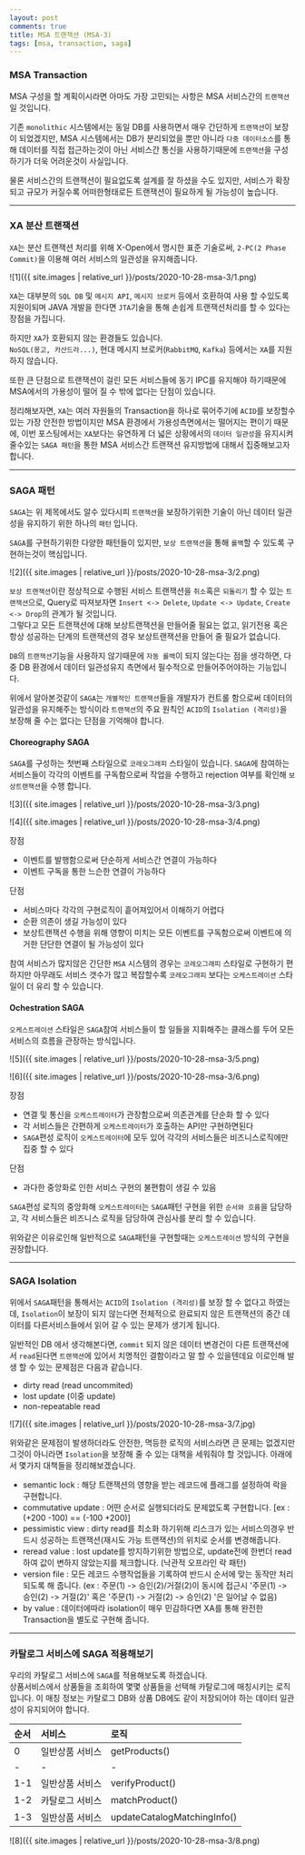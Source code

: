 ```yaml
---
layout: post
comments: true
title: MSA 트랜잭션 (MSA-3)
tags: [msa, transaction, saga]
---
```


### MSA Transaction

MSA 구성을 할 계획이시라면 아마도 가장 고민되는 사항은 MSA 서비스간의 `트랜잭션`일 것입니다.   

기존 `monolithic` 시스템에서는 동일 DB를 사용하면서 매우 간단하게 `트랜잭션`이 보장이 되었겠지만, MSA 시스템에서는 DB가 분리되었을 뿐만 아니라 `다중 데이터소스`를 통해 데이터를 직접 접근하는것이 아닌 서비스간 통신을 사용하기때문에 `트랜잭션`을 구성하기가 더욱 어려운것이 사실입니다.

물론 서비스간의 트랜잭션이 필요없도록 설계를 잘 하셨을 수도 있지만, 서비스가 확장되고 규모가 커질수록 어떠한형태로든 트랜잭션이 필요하게 될 가능성이 높습니다.   

---

### XA 분산 트랜잭션 

`XA`는 분산 트랜잭션 처리를 위해 X-Open에서 명시한 표준 기술로써, `2-PC(2 Phase Commit)`을 이용해 여러 서비스의 일관성을 유지해줍니다.


![1]({{ site.images | relative_url }}/posts/2020-10-28-msa-3/1.png) 

`XA`는 대부분의 `SQL DB` 및 `메시지 API`, `메시지 브로커` 등에서 호환하여 사용 할 수있도록 지원이되며 JAVA 개발을 한다면 `JTA`기술을 통해 손쉽게 트랜잭션처리를 할 수 있다는 장점을 가집니다. 

하지만 `XA`가 호환되지 않는 환경들도 있습니다.  
`NoSQL(몽고, 카산드라...)`, 현대 메시지 브로커(`RabbitMQ`, `Kafka`) 등에서는 `XA`를 지원하지 않습니다.

또한 큰 단점으로 트랜잭션이 걸린 모든 서비스들에 동기 IPC를 유지해야 하기때문에 MSA에서의 가용성이 떨어 질 수 밖에 없다는 단점이 있습니다.

정리해보자면, `XA`는 여러 자원들의 Transaction을 하나로 묶어주기에 `ACID`를 보장할수 있는 가장 안전한 방법이지만 MSA 환경에서 가용성측면에서는 떨어지는 편이기 때문에, 이번 포스팅에서는 `XA`보다는 유연하게 더 넓은 상황에서의 `데이터 일관성`을 유지시켜줄수있는 `SAGA 패턴`을 통한 MSA 서비스간 트랜잭션 유지방법에 대해서 집중해보고자 합니다.

---

### SAGA 패턴

`SAGA`는 위 제목에서도 알수 있다시피 `트랜잭션`을 보장하기위한 기술이 아닌 데이터 일관성을 유지하기 위한 하나의 `패턴` 입니다.  

`SAGA`를 구현하기위한 다양한 패턴들이 있지만, `보상 트랜잭션`을 통해 `롤백`할 수 있도록 구현하는것이 핵심입니다.  

![2]({{ site.images | relative_url }}/posts/2020-10-28-msa-3/2.png) 

`보상 트랜잭션`이란 정상적으로 수행된 서비스 트랜잭션을 `취소`혹은 `되돌리기` 할 수 있는 `트랜잭션`으로, Query로 따져보자면 `Insert <-> Delete`, `Update <-> Update`, `Create <-> Drop`의 관계가 될 것입니다.  
그렇다고 모든 트랜잭션에 대해 보상트랜잭션을 만들어줄 필요는 없고, 읽기전용 혹은 항상 성공하는 단계의 트랜잭션의 경우 보상트랜잭션을 만들어 줄 필요가 없습니다.

`DB`의 `트랜잭션`기능을 사용하지 않기때문에 `자동 롤백`이 되지 않는다는 점을 생각하면, 다중 DB 환경에서 데이터 일관성유지 측면에서 필수적으로 만들어주어야하는 기능입니다.

위에서 알아본것같이 `SAGA`는 `개별적인 트랜잭션`들을 개발자가 컨트롤 함으로써 데이터의 일관성을 유지해주는 방식이라 `트랜잭션`의 주요 원칙인 `ACID`의 `Isolation (격리성)`을 보장해 줄 수는 없다는 단점을 기억해야 합니다.

#### Choreography SAGA

`SAGA`를 구성하는 첫번째 스타일으로 `코레오그래피` 스타일이 있습니다. `SAGA`에 참여하는 서비스들이 각각의 이벤트를 구독함으로써 작업을 수행하고 rejection 여부를 확인해 `보상트랜잭션`을 수행 합니다.

![3]({{ site.images | relative_url }}/posts/2020-10-28-msa-3/3.png) 

![4]({{ site.images | relative_url }}/posts/2020-10-28-msa-3/4.png) 

장점  

- 이벤트를 발행함으로써 단순하게 서비스간 연결이 가능하다
- 이벤트 구독을 통한 느슨한 연결이 가능하다

단점

- 서비스마다 각각의 구현로직이 흩어져있어서 이해하기 어렵다
- 순환 의존이 생길 가능성이 있다
- 보상트랜잭션 수행을 위해 영향이 미치는 모든 이벤트를 구독함으로써 이벤트에 의거한 단단한 연결이 될 가능성이 있다

참여 서비스가 많지않은 간단한 `MSA` 시스템의 경우는 `코레오그래피` 스타일로 구현하기 편하지만 아무래도 서비스 갯수가 많고 복잡할수록 `코레오그래피` 보다는 `오케스트레이션` 스타일이 더 유리 할 수 있습니다.  

#### Ochestration SAGA

`오케스트레이션` 스타일은 `SAGA`참여 서비스들이 할 일들을 지휘해주는 클래스를 두어 모든 서비스의 흐름을 관장하는 방식입니다.

![5]({{ site.images | relative_url }}/posts/2020-10-28-msa-3/5.png) 

![6]({{ site.images | relative_url }}/posts/2020-10-28-msa-3/6.png) 

장점

- 연결 및 통신을 `오케스트레이터`가 관장함으로써 의존관계를 단순화 할 수 있다
- 각 서비스들은 간편하게 `오케스트레이터`가 호출하는 API만 구현하면된다
- `SAGA`편성 로직이 `오케스트레이터`에 모두 있어 각각의 서비스들은 비즈니스로직에만 집중 할 수 있다

단점

- 과다한 중앙화로 인한 서비스 구현의 불편함이 생길 수 있음

`SAGA`편성 로직의 중앙화해 `오케스트레이터`는 `SAGA`패턴 구현을 위한 `순서와 흐름`을 담당하고, 각 서비스들은 비즈니스 로직을 담당하여 관심사를 분리 할 수 있습니다.   

위와같은 이유로인해 일반적으로 `SAGA`패턴을 구현할때는 `오케스트레이션` 방식의 구현을 권장합니다.

--- 

### SAGA Isolation

위에서 `SAGA`패턴을 통해서는 `ACID`의 `Isolation (격리성)`를 보장 할 수 없다고 하였는데, `Isolation`이 보장이 되지 않는다면 전체적으로 완료되지 않은 트랜잭션의 중간 데이터를 다른서비스들에서 읽어 갈 수 있는 문제가 생기게 됩니다.   

일반적인 DB 에서 생각해본다면, `commit` 되지 않은 데이터 변경건이 다른 트랜잭션에서 `read`된다면 `트랜잭션`에 있어서 치명적인 결함이라고 말 할 수 있을텐데요 이로인해 발생 할 수 있는 문제점은 다음과 같습니다.  

- dirty read (read uncommited)
- lost update (이중 update)
- non-repeatable read

![7]({{ site.images | relative_url }}/posts/2020-10-28-msa-3/7.jpg) 

위와같은 문제점이 발생하더라도 안전한, 멱등한 로직의 서비스라면 큰 문제는 없겠지만 그것이 아니라면 `Isolation`을 보장해 줄 수 있는 대책을 세워줘야 할 것입니다.
아래에서 몇가지 대책들을 정리해보겠습니다.  

- semantic lock : 해당 트랜잭션의 영향을 받는 레코드에 플래그를 설정하여 락을 구현합니다.
- commutative update : 어떤 순서로 실행되더라도 문제없도록 구현합니다. [ex : (+200 -100) == (-100 +200)]
- pessimistic view : dirty read를 최소화 하기위해 리스크가 있는 서비스의경우 반드시 성공하는 트랜잭션(재시도 가능 트랜잭션)의 위치로 순서를 변경해줍니다.
- reread value : lost update를 방지하기위한 방법으로, update전에 한번더 read하여 값이 변하지 않았는지를 체크합니다. (낙관적 오프라인 락 패턴)
- version file : 모든 레코드 수행작업들을 기록하여 반드시 순서에 맞는 동작만 처리되도록 해 줍니다. (ex : 주문(1) -> 승인(2)/거절(2)이 동시에 접근시 '주문(1) -> 승인(2) -> 거절(2)' 혹은 '주문(1) -> 거절(2) -> 승인(2) '은 일어날 수 없음)
- by value : 데이터에따라 isolation이 매우 민감하다면 XA를 통해 완전한 Transaction을 별도로 구현해 줍니다.

---

### 카탈로그 서비스에 SAGA 적용해보기

우리의 카탈로그 서비스에 `SAGA`를 적용해보도록 하겠습니다.   
상품서비스에서 상품들을 조회하여 몇몇 상품들을 선택해 카탈로그에 매칭시키는 로직입니다. 이 매칭 정보는 카탈로그 DB와 상품 DB에도 같이 저장되어야 하는 데이터 일관성이 유지되어야 합니다.

|순서|서비스|로직|
|:--|:--|:--|
|0|일반상품 서비스|getProducts()|
|-|-|-|
|1-1|일반상품 서비스|verifyProduct()|
|1-2|카탈로그 서비스|matchProduct()|
|1-3|일반상품 서비스|updateCatalogMatchingInfo()|  


![8]({{ site.images | relative_url }}/posts/2020-10-28-msa-3/8.png) 